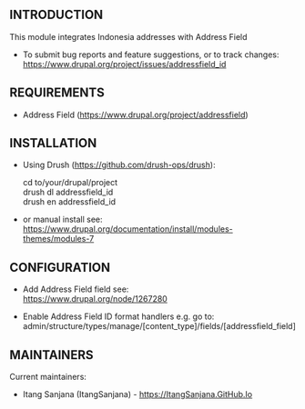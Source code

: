 
## INTRODUCTION

This module integrates Indonesia addresses with Address Field

- To submit bug reports and feature suggestions, or to track changes:  
https://www.drupal.org/project/issues/addressfield_id

## REQUIREMENTS

- Address Field (https://www.drupal.org/project/addressfield)

## INSTALLATION

- Using Drush (https://github.com/drush-ops/drush):

    cd to/your/drupal/project  
    drush dl addressfield_id  
    drush en addressfield_id

- or manual install see:  
https://www.drupal.org/documentation/install/modules-themes/modules-7

## CONFIGURATION

- Add Address Field field see:  
https://www.drupal.org/node/1267280

- Enable Address Field ID format handlers e.g. go to:  
admin/structure/types/manage/[content_type]/fields/[addressfield_field]

## MAINTAINERS

Current maintainers:

- Itang Sanjana (ItangSanjana) - https://ItangSanjana.GitHub.Io
